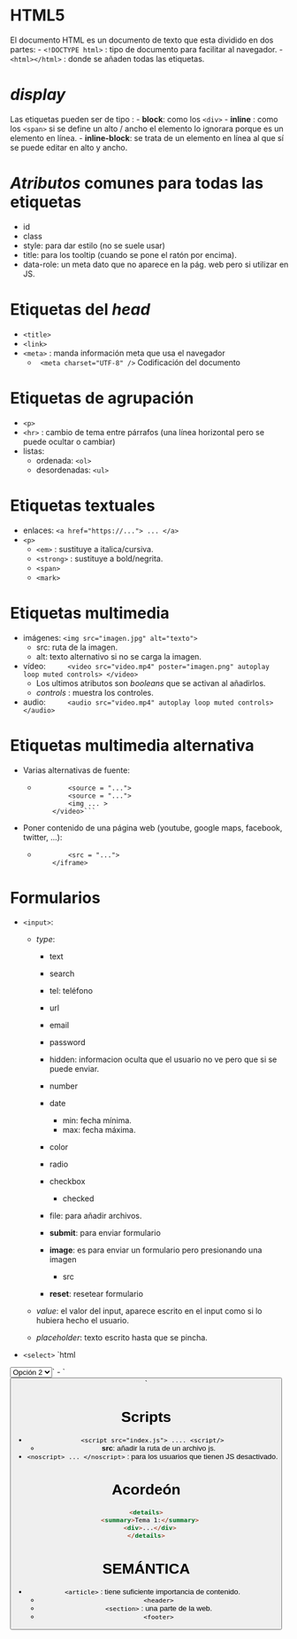 # HTML5

El documento HTML es un documento de texto que esta dividido en dos partes: - `<!DOCTYPE html>` : tipo de documento para facilitar al navegador. - `<html></html>` : donde se añaden todas las etiquetas.

# _display_

Las etiquetas pueden ser de tipo : - **block**: como los `<div>` - **inline** : como los `<span>` si se define un alto / ancho el elemento lo ignorara porque es un elemento en línea. - **inline-block**: se trata de un elemento en línea al que sí se puede editar en alto y ancho.

# _Atributos_ comunes para todas las etiquetas

- id
- class
- style: para dar estilo (no se suele usar)
- title: para los tooltip (cuando se pone el ratón por encima).
- data-role: un meta dato que no aparece en la pág. web pero si utilizar en JS.

# Etiquetas del _head_

- `<title>`
- `<link>`
- `<meta>` : manda información meta que usa el navegador
  - ` <meta charset="UTF-8" />` Codificación del documento

# Etiquetas de agrupación

- `<p>`
- `<hr>` : cambio de tema entre párrafos (una línea horizontal pero se puede ocultar o cambiar)
- listas:
  - ordenada: `<ol>`
  - desordenadas: `<ul>`

# Etiquetas textuales

- enlaces: `<a href="https://..."> ... </a>`
- `<p>`
  - `<em>` : sustituye a italica/cursiva.
  - `<strong>` : sustituye a bold/negrita.
  - `<span>`
  - `<mark>`

# Etiquetas multimedia

- imágenes: `<img src="imagen.jpg" alt="texto">`
  - src: ruta de la imagen.
  - alt: texto alternativo si no se carga la imagen.
- vídeo: `     <video src="video.mp4"
			poster="imagen.png"
			autoplay loop muted controls>
</video>`
  - Los ultimos atributos son _booleans_ que se activan al añadirlos.
  - _controls_ : muestra los controles.
- audio: `     <audio src="video.mp4"
			autoplay loop muted controls>
</audio>`

# Etiquetas multimedia alternativa

- Varias alternativas de fuente:
  - ````<video>
    		<source = "...">
    		<source = "...">
    		<img ... >
    	</video>```
    ````
- Poner contenido de una página web (youtube, google maps, facebook, twitter, ...):
  - ```<iframe>
    		<src = "...">
    	</iframe>
    ```

# Formularios

- `<input>`:

  - _type_:

    - text
    - search
    - tel: teléfono
    - url
    - email
    - password
    - hidden: informacion oculta que el usuario no ve pero que si se puede enviar.
    - number
    - date
      - min: fecha mínima.
      - max: fecha máxima.
    - color
    - radio
    - checkbox
      - checked
    - file: para añadir archivos.

    - **submit**: para enviar formulario
    - **image**: es para enviar un formulario pero presionando una imagen
      - src
    - **reset**: resetear formulario

  - _value_: el valor del input, aparece escrito en el input como si lo hubiera hecho el usuario.
  - _placeholder_: texto escrito hasta que se pincha.

- `<select>`
  `html
 <select name="">
	<option value="..."> Opción 1 </option>
	<option value="..." selected> Opción 2 </option>
</select>`
- `<button>`

# Scripts

- `<script src="index.js"> .... <script/>`
  - **src**: añadir la ruta de un archivo js.
- `<noscript> ... </noscript>` : para los usuarios que tienen JS desactivado.

# Acordeón

```html
<details>
  <summary>Tema 1:</summary>
  <div>...</div>
</details>
```

# SEMÁNTICA

- `<article>` : tiene suficiente importancia de contenido.
  - `<header>`
  - `<section>` : una parte de la web.
  - `<footer>`
